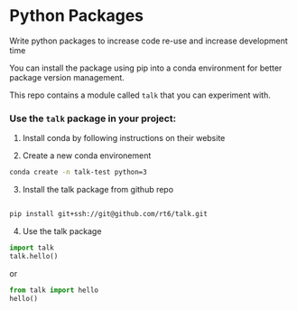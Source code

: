 # Python Packages

Write python packages to increase code re-use and increase development time

You can install the package using pip into a conda environment for better package version management.

This repo contains a module called `talk` that you can experiment with.

### Use the `talk` package in your project:

1) Install conda by following instructions on their website

2) Create a new conda environement
```sh
conda create -n talk-test python=3
```

3) Install the talk package from github repo
```sh

pip install git+ssh://git@github.com/rt6/talk.git
```

4) Use the talk package
```python
import talk
talk.hello()
```
or
```python
from talk import hello
hello()
```
